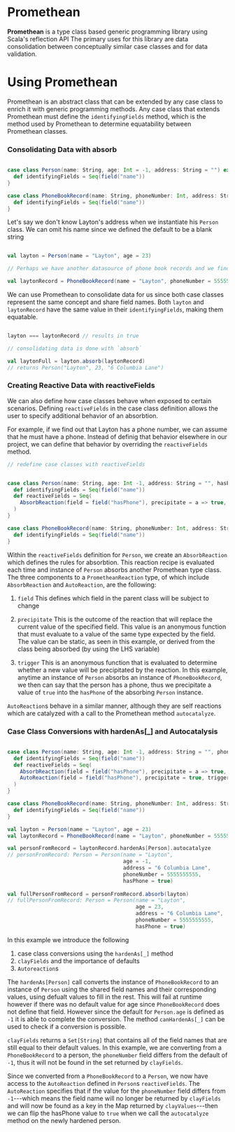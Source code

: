 # Promethean
**Promethean** is a type class based generic programming library using Scala's reflection API
The primary uses for this library are data consolidation between conceptually similar case classes and for data validation.

# Using Promethean
Promethean is an abstract class that can be extended by any case class to enrich it with generic programming methods. 
Any case class that extends Promethean must define the `identifyingFields` method, which is the method used by Promethean
to determine equatability between Promethean classes.

### Consolidating Data with absorb
```scala

case class Person(name: String, age: Int = -1, address: String = "") extends Promethean[Person] {
  def identifyingFields = Seq(field("name"))
}

case class PhoneBookRecord(name: String, phoneNumber: Int, address: String) extends Promethean[Person] {
  def identifyingFields = Seq(field("name"))
}

```

Let's say we don't know Layton's address when we instantiate his `Person` class.
We can omit his name since we defined the default to be a blank string

```scala

val layton = Person(name = "Layton", age = 23)

// Perhaps we have another datasource of phone book records and we find one with Layton's address. 

val laytonRecord = PhoneBookRecord(name = "Layton", phoneNumber = 5555555555, address = "6 Columbia Lane")

```

We can use Promethean to consolidate data for us since both case classes represent the same concept and share field names.
Both `layton` and `laytonRecord` have the same value in their `identifyingFields`, making them equatable.

```scala

layton === laytonRecord // results in true

// consolidating data is done with `absorb`

val laytonFull = layton.absorb(laytonRecord)
// returns Person("Layton", 23, "6 Columbia Lane")

```

### Creating Reactive Data with reactiveFields

We can also define how case classes behave when exposed to certain scenarios. Defining `reactiveFields` 
in the case class definition allows the user to specify additional behavior of an absorbtion. 

For example, if we find out that Layton has a phone number, we can assume that he must have a phone. Instead of
definig that behavior elsewhere in our project, we can define that behavior by overriding the `reactiveFields` method.

```scala
// redefine case classes with reactiveFields


case class Person(name: String, age: Int -1, address: String = "", hasPhone: Boolean = false) extends Promethean[Person] {
  def identifyingFields = Seq(field("name"))
  def reactiveFields = Seq(
    AbsorbReaction(field = field("hasPhone"), precipitate = a => true, trigger = a => a.isInstanceOf[PhoneBookRecord])
  )
}

case class PhoneBookRecord(name: String, phoneNumber: Int, address: String) extends Promethean[Person] {
  def identifyingFields = Seq(field("name"))
}

```

Within the `reactiveFields` definition for `Person`, we create an `AbsorbReaction` which defines the rules for absorbtion.
This reaction recipe is evaluated each time and instance of `Person` absorbs another Promethean type class.
The three components to a `PrometheanReaction` type, of which include `AbsorbReaction` and `AutoReaction`, are the following:

1. `field`
    This defines which field in the parent class will be subject to change

2. `precipitate`
    This is the outcome of the reaction that will replace the current value of the specified field.
    This value is an anonymous function that must evaluate to a value of the same type expected by the field.
    The value can be static, as seen in this example, or derived from the class being absorbed (by using the LHS variable)

3. `trigger`
    This is an anonymous function that is evaluated to determine whether a new value will be precipitated by the reaction.
    In this example, anytime an instance of `Person` absorbs an instance of `PhoneBookRecord`, we then can say that the 
    person has a phone, thus we precipitate a value of `true` into the `hasPhone` of the absorbing `Person` instance.
    
`AutoReaction`s behave in a similar manner, although they are self reactions which are catalyzed with a call to 
the Promethean method `autocatalyze`.

### Case Class Conversions with hardenAs[_] and Autocatalysis

```scala

case class Person(name: String, age: Int -1, address: String = "", phoneNumber = -1, hasPhone: Boolean = false) extends Promethean[Person] {
  def identifyingFields = Seq(field("name"))
  def reactiveFields = Seq(
    AbsorbReaction(field = field("hasPhone"), precipitate = a => true, trigger = a => a.isInstanceOf[PhoneBookRecord])
    AutoReaction(field = field("hasPhone"), precipitate = true, trigger = !clayFields.contains("phoneNumber"))
  )
}

case class PhoneBookRecord(name: String, phoneNumber: Int, address: String) extends Promethean[Person] {
  def identifyingFields = Seq(field("name"))
}

val layton = Person(name = "Layton", age = 23)
val laytonRecord = PhoneBookRecord(name = "Layton", phoneNumber = 5555555555, address = "6 Columbia Lane")

val personFromRecord = laytonRecord.hardenAs[Person].autocatalyze
// personFromRecord: Person = Person(name = "Layton", 
                                     age = -1, 
                                     address = "6 Columbia Lane", 
                                     phoneNumber = 5555555555, 
                                     hasPhone = true)
                                     
val fullPersonFromRecord = personFromRecord.absorb(layton)
// fullPersonFromRecord: Person = Person(name = "Layton", 
                                         age = 23, 
                                         address = "6 Columbia Lane", 
                                         phoneNumber = 5555555555, 
                                         hasPhone = true)

```

In this example we introduce the following

1. case class conversions using the `hardenAs[_]` method
2. `clayFields` and the importance of defaults
3. `Autoreaction`s

The `hardenAs[Person]` call converts the instance of `PhoneBookRecord` to an instance of `Person` using the shared field names
and their corresponding values, using defualt values to fill in the rest. This will fail at runtime however if there was no
default value for age since `PhoneBookRecord` does not define that field. However since the default for `Person.age`
is defined as `-1` it is able to complete the conversion. The method `canHardenAs[_]` can be used to check if a conversion
is possible.

`clayFields` returns a `Set[String]` that contains all of the field names that are still equal to their default values. In
this example, we are converting from a `PhoneBookRecord` to a person, the `phoneNumber` field differs from the default of
`-1`, thus it will not be found in the set returned by `clayFields`.

Since we converted from a `PhoneBookRecord` to a `Person`, we now have access to the `AutoReaction` defined in `Person`s
`reactiveFields`. The `AutoReaction` specifies that if the value for the `phoneNumber` field differs from `-1`---which 
means the field name will no longer be returned by `clayFields` and will now be found as a key in the Map returned 
by `clayValues`---then we can flip the hasPhone value to `true` when we call the `autocatalyze` method on the newly 
hardened person.
